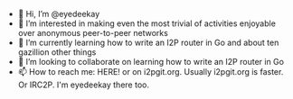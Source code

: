 - 👋 Hi, I’m @eyedeekay
- 👀 I’m interested in making even the most trivial of activities enjoyable over anonymous peer-to-peer networks
- 🌱 I’m currently learning how to write an I2P router in Go and about ten gazillion other things
- 💞️ I’m looking to collaborate on learning how to write an I2P router in Go
- 📫 How to reach me: HERE! or on i2pgit.org. Usually i2pgit.org is faster. Or IRC2P. I'm eyedeekay there too.
